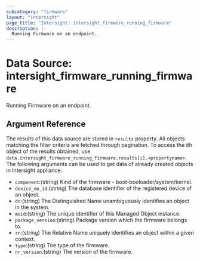 ```yaml
---
subcategory: "firmware"
layout: "intersight"
page_title: "Intersight: intersight_firmware_running_firmware"
description: |-
  Running Firmware on an endpoint.
---
```


# Data Source: intersight_firmware_running_firmware
Running Firmware on an endpoint.
## Argument Reference
The results of this data source are stored in `results` property.
All objects matching the filter criteria are fetched through pagination.
To access the ith object of the results obtained, use `data.intersight_firmware_running_firmware.results[i].<propertyname>`.
The following arguments can be used to get data of already created objects in Intersight appliance:
* `component`:(string) Kind of the firmware - boot-booloader/system/kernel. 
* `device_mo_id`:(string) The database identifier of the registered device of an object. 
* `dn`:(string) The Distinguished Name unambiguously identifies an object in the system. 
* `moid`:(string) The unique identifier of this Managed Object instance. 
* `package_version`:(string) Package version which the firmware belongs to. 
* `rn`:(string) The Relative Name uniquely identifies an object within a given context. 
* `type`:(string) The type of the firmware. 
* `nr_version`:(string) The version of the firmware. 
 